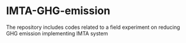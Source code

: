 # IMTA-GHG-emission
The repository includes codes related to a field experiment on reducing GHG emission implementing IMTA system
